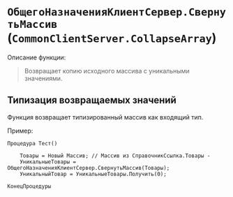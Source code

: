 # `ОбщегоНазначенияКлиентСервер.СвернутьМассив` (`CommonClientServer.CollapseArray`)

Описание функции:

> Возвращает копию исходного массива с уникальными значениями.

## Типизация возвращаемых значений

Функция возвращает типизированный массив как входящий тип.

Пример:

```bsl
Процедура Тест()

    Товары = Новый Массив; // Массив из СправочникСсылка.Товары -
    УникальныеТовары = ОбщегоНазначенияКлиентСервер.СвернутьМассив(Товары);
    УникальныйТовар = УникальныеТовары.Получить(0);
    
КонецПроцедуры
```
